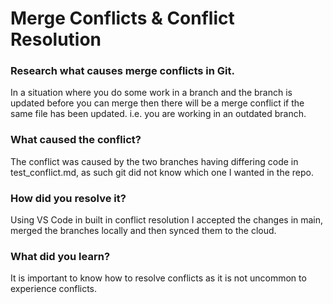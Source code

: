 # Merge Conflicts & Conflict Resolution
### Research what causes merge conflicts in Git.
In a situation where you do some work in a branch and the branch is updated before you can merge then there will be a merge conflict if the same file has been updated.
i.e. you are working in an outdated branch.

### What caused the conflict?
The conflict was caused by the two branches having differing code in test_conflict.md, as such git did not know which one I wanted in the repo.

### How did you resolve it?
Using VS Code in built in conflict resolution I accepted the changes in main, merged the branches locally and then synced them to the cloud.

### What did you learn?
It is important to know how to resolve conflicts as it is not uncommon to experience conflicts.